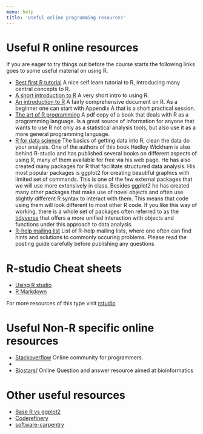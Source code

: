 ```yaml
---
menu: help
title: 'Useful online programming resources'
---
```


# Useful R online resources

If you are eager to try things out before the course starts the
following links goes to some useful material on using R.

- [Best first R tutorial](https://www.nceas.ucsb.edu/files/scicomp/Dloads/RProgramming/BestFirstRTutorial.pdf)
  A nice self learn tutorial to R, introducing many central concepts to R.
- [A short introduction to R](https://cran.r-project.org/doc/contrib/Torfs+Brauer-Short-R-Intro.pdf)
  A very short intro to using R.
- [An introduction to R](https://cran.r-project.org/doc/manuals/r-release/R-intro.html)
  A fairly comprehensive document on R. As a beginner one can start
  with Appendix A that is a short practical session.
- [The art of R programming](http://heather.cs.ucdavis.edu/~matloff/132/NSPpart.pdf)
  A pdf copy of a book that deals with R as a programming
  language. Is a great source of information for anyone that wants to
  use R not only as a statistical analysis tools, but also use it as a
  more general programming language.
- [R for data science](http://r4ds.had.co.nz)
  The basics of getting data into R, clean the data do your
  analysis. One of the authors of this book Hadley Wickham is also
  behind R-studio and has published several books on different aspects
  of using R, many of them available for free via his web page. He has
  also created many packages for R that facilitate structured data
  analysis. His most popular packages is ggplot2 for creating beautiful
  graphics with limited set of commands. This is one of the few
  external packages that we will use more extensively in
  class. Besides ggplot2 he has created many other packages that make
  use of novel objects and often use slightly different R syntax to
  interact with them. This means that code using them will look
  different to most other R code. If you like this way of working,
  there is a whole set of packages often referred to as
  the [tidyverse](https://blog.rstudio.org/2016/09/15/tidyverse-1-0-0)
  that offers a more unified interaction with objects and functions
  under this approach to data analysis.
- [R-help mailing list](https://stat.ethz.ch/mailman/listinfo/r-help)
  List of R-help mailing lists, where one often can find hints and
  solutions to commonly occuring problems. Please read the posting
  guide carefully before publishing any questions

# R-studio Cheat sheets

- [Using R studio](https://github.com/rstudio/cheatsheets/raw/master/source/pdfs/rstudio-IDE-cheatsheet.pdf)
- [R
  Markdown](https://github.com/rstudio/cheatsheets/raw/master/source/pdfs/rmarkdown-cheatsheet-2.0.pdf)

For more resources of this type visit [rstudio](https://www.rstudio.com/resources/cheatsheets)


# Useful Non-R specific online resources

- [Stackoverflow](http://stackoverflow.com)
  Online community for programmers.
-
- [Biostars/](http://www.biostars.org/)
  Online Question and answer resource aimed at bioinformatics


# Other useful resources

- [Base R vs
  ggplot2](https://flowingdata.com/2016/03/22/comparing-ggplot2-and-r-base-graphics/)
- [Coderefinery](http://coderefinery.org/lessons/)
- [software-carpentry](https://software-carpentry.org)
